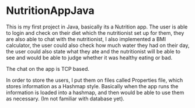 # NutritionAppJava
This is my first project in Java, basically its a Nutrition app.
The user is able to login and check on their diet which the nutritionist set up for them, they are also able to chat with the nutritionist, I also implemented a BMI calculator, the user could also check how much water they had on their day, the user could also state what they ate and the nutritionist will be able to see and would be able to judge whether it was healthy eating or bad.

The chat on the app is TCP based.

In order to store the users, I put them on files called Properties file, which stores information as a Hashmap style. Basically when the app runs the information is loaded into a hashmap, and then would be able to use them as necessary. (Im not familiar with database yet).
